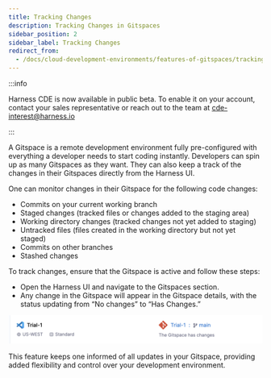```yaml
---
title: Tracking Changes
description: Tracking Changes in Gitspaces
sidebar_position: 2
sidebar_label: Tracking Changes
redirect_from:
  - /docs/cloud-development-environments/features-of-gitspaces/tracking-changes
---
```


:::info

Harness CDE is now available in public beta. To enable it on your account, contact your sales representative or reach out to the team at cde-interest@harness.io

:::

A Gitspace is a remote development environment fully pre-configured with everything a developer needs to start coding instantly. Developers can spin up as many Gitspaces as they want. They can also keep a track of the changes in their Gitspaces directly from the Harness UI. 

One can monitor changes in their Gitspace for the following code changes:
- Commits on your current working branch
- Staged changes (tracked files or changes added to the staging area)
- Working directory changes (tracked changes not yet added to staging)
- Untracked files (files created in the working directory but not yet staged)
- Commits on other branches
- Stashed changes

To track changes, ensure that the Gitspace is active and follow these steps:
- Open the Harness UI and navigate to the Gitspaces section.
- Any change in the Gitspace will appear in the Gitspace details, with the status updating from “No changes” to “Has Changes.”

![](./static/gitspace-changes.png)

This feature keeps one informed of all updates in your Gitspace, providing added flexibility and control over your development environment.


